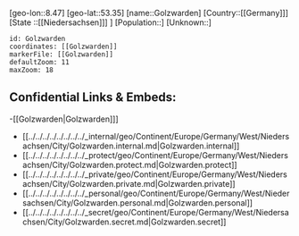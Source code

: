 ﻿---
location: [53.35,8.47]
mapzoom: [7,12] 
mapmarker: city 
type: City
tags:
- geo/City


SpocWebEntityId: 30500
isDeleted: false
confidential: public

---
[geo-lon::8.47]
[geo-lat::53.35]
[name::Golzwarden]
[Country::[[Germany]]]
[State ::[[Niedersachsen]]] ]
[Population::]
[Unknown::]


```leaflet
id: Golzwarden
coordinates: [[Golzwarden]]
markerFile: [[Golzwarden]]
defaultZoom: 11 
maxZoom: 18
```


## Confidential Links & Embeds: 
-[[Golzwarden|Golzwarden]]] 
- [[../../../../../../../../_internal/geo/Continent/Europe/Germany/West/Niedersachsen/City/Golzwarden.internal.md|Golzwarden.internal]] 
- [[../../../../../../../../_protect/geo/Continent/Europe/Germany/West/Niedersachsen/City/Golzwarden.protect.md|Golzwarden.protect]] 
- [[../../../../../../../../_private/geo/Continent/Europe/Germany/West/Niedersachsen/City/Golzwarden.private.md|Golzwarden.private]] 
- [[../../../../../../../../_personal/geo/Continent/Europe/Germany/West/Niedersachsen/City/Golzwarden.personal.md|Golzwarden.personal]] 
- [[../../../../../../../../_secret/geo/Continent/Europe/Germany/West/Niedersachsen/City/Golzwarden.secret.md|Golzwarden.secret]] 

